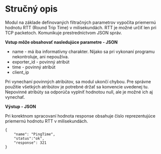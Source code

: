 Stručný opis
===================

Modul na základe definovaných filtračných parametrov vypočíta priemernú hodnotu RTT (Round Trip Time) v milisekundách. RTT je možné určiť len pri TCP packetoch. Komunikuje prestredníctvom JSON správ. 

**Vstup môže obsahovať nasledujúce parametre - JSON**

 - name - má iba informatívny charakter. Nijako sa pri vykonaní programu nekontroluje, ani nepoužíva.
 - exporter_id - povinný atribút
 - time - povinný atribút
 - client_ip

Pri vynechaní povinných atribútov, sa modul ukončí chybou. Pre správne použitie všetkých atribútov je potrebné držať sa konvencie uvedenej tu. Nepovinné atribúty sa odporúča vyplniť hodnotou null, ale je možné ich aj vynechať. 



 **Výstup - JSON**

Pri korektnom spracovaní hodnota response obsahuje číslo reprezentujúce priemernú hodnotu RTT v milisekundách.

	{
        "name": "PingTime",
        "status":"ok",
        "response": 321 
	}